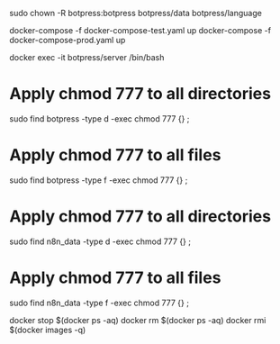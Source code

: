 sudo chown -R botpress:botpress botpress/data botpress/language

docker-compose -f docker-compose-test.yaml up
docker-compose -f docker-compose-prod.yaml up

docker exec -it botpress/server /bin/bash

# Apply chmod 777 to all directories
sudo find botpress -type d -exec chmod 777 {} \;

# Apply chmod 777 to all files
sudo find botpress -type f -exec chmod 777 {} \;

# Apply chmod 777 to all directories
sudo find n8n_data -type d -exec chmod 777 {} \;

# Apply chmod 777 to all files
sudo find n8n_data -type f -exec chmod 777 {} \;

docker stop $(docker ps -aq)
docker rm $(docker ps -aq)
docker rmi $(docker images -q) 